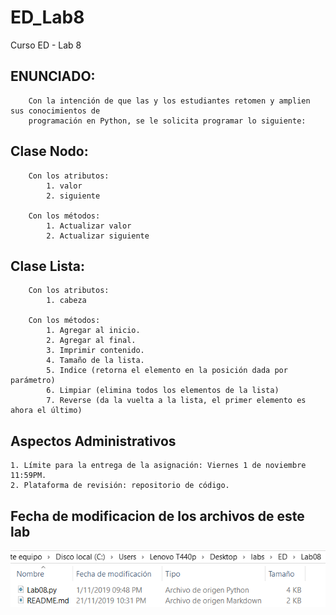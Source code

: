 # ED_Lab8
Curso ED  - Lab 8 

## ENUNCIADO:
```
    Con la intención de que las y los estudiantes retomen y amplien sus conocimientos de
    programación en Python, se le solicita programar lo siguiente:
```

## Clase Nodo:
```
    Con los atributos:
        1. valor
        2. siguiente
        
    Con los métodos:
        1. Actualizar valor
        2. Actualizar siguiente
```

## Clase Lista:
```
    Con los atributos:
        1. cabeza

    Con los métodos:
        1. Agregar al inicio.
        2. Agregar al final.
        3. Imprimir contenido.
        4. Tamaño de la lista.
        5. Indice (retorna el elemento en la posición dada por parámetro)
        6. Limpiar (elimina todos los elementos de la lista)
        7. Reverse (da la vuelta a la lista, el primer elemento es ahora el último)
```

## Aspectos Administrativos
```
1. Límite para la entrega de la asignación: Viernes 1 de noviembre 11:59PM.
2. Plataforma de revisión: repositorio de código.
```
## Fecha de modificacion de los archivos de este lab
![alt text](zHoraDeModificacion.PNG)
